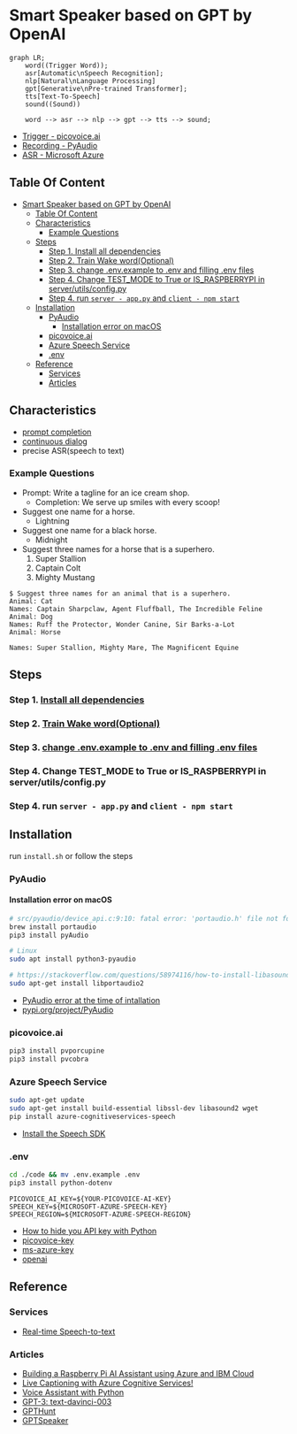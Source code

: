 <!--
 * @Author: Frank Chu
 * @Date: 2023-02-13 18:05:53
 * @LastEditors: Frank Chu
 * @LastEditTime: 2023-02-18 18:34:00
 * @FilePath: /SmartSpeaker/README.md
 * @Description: 
 * 
 * Copyright (c) 2023 by ${git_name}, All Rights Reserved. 
-->
# Smart Speaker based on GPT by OpenAI

```mermaid
graph LR;
    word((Trigger Word));
    asr[Automatic\nSpeech Recognition];
    nlp[Natural\nLanguage Processing]
    gpt[Generative\nPre-trained Transformer];
    tts[Text-To-Speech]
    sound((Sound))

    word --> asr --> nlp --> gpt --> tts --> sound;
```

- [Trigger - picovoice.ai](https://picovoice.ai/docs/quick-start/porcupine-python/)
- [Recording - PyAudio](https://pypi.org/project/PyAudio/)
- [ASR - Microsoft Azure](https://learn.microsoft.com/en-us/azure/cognitive-services/speech-service/get-started-speech-to-text?tabs=macos%2Cterminal&pivots=programming-language-python)

## Table Of Content

- [Smart Speaker based on GPT by OpenAI](#smart-speaker-based-on-gpt-by-openai)
  - [Table Of Content](#table-of-content)
  - [Characteristics](#characteristics)
    - [Example Questions](#example-questions)
  - [Steps](#steps)
    - [Step 1. Install all dependencies](#step-1-install-all-dependencies)
    - [Step 2. Train Wake word(Optional)](#step-2-train-wake-wordoptional)
    - [Step 3. change .env.example to .env and filling .env files](#step-3-change-envexample-to-env-and-filling-env-files)
    - [Step 4. Change TEST\_MODE to True or IS\_RASPBERRYPI in server/utils/config.py](#step-4-change-test_mode-to-true-or-is_raspberrypi-in-serverutilsconfigpy)
    - [Step 4. run `server - app.py` and `client - npm start`](#step-4-run-server---apppy-and-client---npm-start)
  - [Installation](#installation)
    - [PyAudio](#pyaudio)
      - [Installation error on macOS](#installation-error-on-macos)
    - [picovoice.ai](#picovoiceai)
    - [Azure Speech Service](#azure-speech-service)
    - [.env](#env)
  - [Reference](#reference)
    - [Services](#services)
    - [Articles](#articles)

## Characteristics

- [prompt completion](https://platform.openai.com/docs/quickstart/introduction)
- [continuous dialog](https://platform.openai.com/docs/quickstart/introduction)
- precise ASR(speech to text)

### Example Questions

- Prompt: Write a tagline for an ice cream shop.
  - Completion: We serve up smiles with every scoop!
- Suggest one name for a horse.
  - Lightning
- Suggest one name for a black horse.
  - Midnight
- Suggest three names for a horse that is a superhero.
  1. Super Stallion
  2. Captain Colt
  3. Mighty Mustang

```ChatGPT
$ Suggest three names for an animal that is a superhero.
Animal: Cat
Names: Captain Sharpclaw, Agent Fluffball, The Incredible Feline
Animal: Dog
Names: Ruff the Protector, Wonder Canine, Sir Barks-a-Lot
Animal: Horse

Names: Super Stallion, Mighty Mare, The Magnificent Equine
```

## Steps

### Step 1. [Install all dependencies](#installation)

### Step 2. [Train Wake word(Optional)](https://console.picovoice.ai/ppn)

### Step 3. [change .env.example to .env and filling .env files](#.env)

### Step 4. Change TEST_MODE to True or IS_RASPBERRYPI in server/utils/config.py

### Step 4. run `server - app.py` and `client - npm start`

## Installation

run `install.sh` or follow the steps

### PyAudio

#### Installation error on macOS

```bash
# src/pyaudio/device_api.c:9:10: fatal error: 'portaudio.h' file not found
brew install portaudio
pip3 install pyAudio

# Linux
sudo apt install python3-pyaudio

# https://stackoverflow.com/questions/58974116/how-to-install-libasound2-dev-32-bit-without-using-apt-get
sudo apt-get install libportaudio2
```

- [PyAudio error at the time of intallation](https://stackoverflow.com/questions/71072094/pyaudio-error-at-the-time-of-intallation-subprocess-exited-with-error)
- [pypi.org/project/PyAudio](https://pypi.org/project/PyAudio/)

### picovoice.ai

```bash
pip3 install pvporcupine
pip3 install pvcobra
```

### Azure Speech Service

```bash
sudo apt-get update
sudo apt-get install build-essential libssl-dev libasound2 wget
pip install azure-cognitiveservices-speech
```

- [Install the Speech SDK](https://learn.microsoft.com/en-us/azure/cognitive-services/speech-service/quickstarts/setup-platform?pivots=programming-language-python&tabs=linux%2Cubuntu%2Cdotnet%2Cjre%2Cmaven%2Cnodejs%2Cmac%2Cpypi)

### .env

```bash
cd ./code && mv .env.example .env
pip3 install python-dotenv
```

```.env
PICOVOICE_AI_KEY=${YOUR-PICOVOICE-AI-KEY}
SPEECH_KEY=${MICROSOFT-AZURE-SPEECH-KEY}
SPEECH_REGION=${MICROSOFT-AZURE-SPEECH-REGION}
```

- [How to hide you API key with Python](https://bornforthis.cn/posts/19.html)
- [picovoice-key](https://picovoice.ai/docs/quick-start/porcupine-python/)
- [ms-azure-key](https://learn.microsoft.com/en-us/azure/cognitive-services/cognitive-services-apis-create-account?tabs=multiservice%2Canomaly-detector%2Clanguage-service%2Ccomputer-vision%2Cmacos#clean-up-resources)
- [openai](https://platform.openai.com/docs/quickstart)

## Reference

### Services

- [Real-time Speech-to-text](https://speech.microsoft.com/portal/speechtotexttool)

### Articles

- [Building a Raspberry Pi AI Assistant using Azure and IBM Cloud](https://fadyanwar.com/index.php/2020/06/27/building-a-raspberry-pi-ai-assistant-using-azure-and-ibm-cloud/)
- [Live Captioning with Azure Cognitive Services!](https://www.hackster.io/jenfoxbot/live-captioning-with-azure-cognitive-services-02c3f7)
- [Voice Assistant with Python](https://blog.csdn.net/m0_57307642/article/details/120849915)
- [GPT-3: text-davinci-003](https://platform.openai.com/docs/models/overview)
- [GPTHunt](https://www.bilibili.com/video/BV11M411F7Ww/?share_source=copy_web&vd_source=bf4952280cde801b178268abc99a7047)
- [GPTSpeaker](https://mp.weixin.qq.com/s/NUGygw8JgkdemVicO6fiPw)
